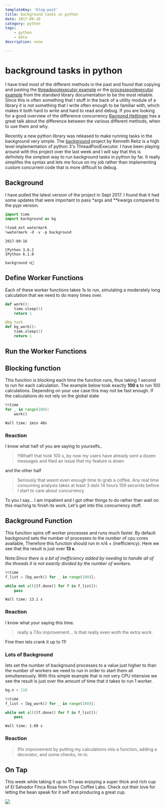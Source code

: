 ```yaml
---
templateKey: 'blog-post'
title: background tasks in python
date: 2017-09-16
category: python
tags:
    - python
    - data
description: none

---
```


# background tasks in python

I have tried most of the different methods in the past and found that copying and pasting the [threadpoolexecutor example](https://docs.python.org/3/library/concurrent.futures.html#threadpoolexecutor-example) or the [processpoolexecutor example](https://docs.python.org/3/library/concurrent.futures.html#processpoolexecutor-example) from the standard library documentation to be the most reliable.  Since this is often something that I stuff in the back of a utility module of a library it is not something that I write often enough to be familiar with, which makes it both hard to write and hard to read and debug.  If you are looking for a good overview of the difference concurrency [Raymond Hettinger](https://twitter.com/raymondh) has a great talk about the difference between the various different methods, when to use them and why.

Recently a new python library was released to make running tasks in the background very simple. The [background](https://github.com/ParthS007/background) project by Kenneth Reitz is a high level implementation of python 3's ThreadPoolExecutor.  I have been playing around with this project over the last week and I will say that this is definitely the simplest way to run background tasks in python by far.  It really simplifes the syntax and lets me focus on my job rather than implementing custom concurrent code that is more difficult to debug.

## Background

I have pulled the latest version of the project in Sept 2017.  I found that it had some updates that were important to pass \*args and \*\*kwargs compared to the pypi version.


```python
import time
import background as bg

%load_ext watermark
%watermark -d -v -p background
```

    2017-09-16

    CPython 3.6.2
    IPython 6.1.0

    background n


## Define Worker Functions

Each of these worker functions takes 1s to run, simulating a moderately long calculation that we need to do many times over.


```python
def work():
    time.sleep(1)
    return 1

@bg.task
def bg_work():
    time.sleep(1)
    return 1
```

## Run the Worker Functions

## Blocking function

This function is blocking each time the function runs, thus taking 1 second to run for each calculation.  The example below took exactly **100 s** to run 100 calculations.  Depending on your use case this may not be fast enough.  If the calculations do not rely on the global state


```python
%%time
for _ in range(100):
    work()
```

    Wall time: 1min 40s


### Reaction

I  know what half of you are saying to yourselfs..

>    !!What!! that took 100 s, by now my users have already sent a dozen messages and filed an issue that my feature is down

and the other half

> Seriously that wasnt even enough time to grab a coffee.  Any real time consuming analysis takes at least 3 dats 14 hours 159 seconds before I start to care about concurrency

To you I say... I am impatient and I got other things to do rather than wait on this maching to finish its work.  Let's get into this concurrency stuff.

## Background Function

This function spins off worker processes and runs much faster.  By default background sets the number of processes to the number of cpu cores available, Therefore this function should run in n/4 + (inefficiency).  Here we see that the result is just over **13 s**.

Note:_Since there is a bit of inefficiency added by needing to handle all of the threads it is not exactly divided by the number of workers._


```python
%%time
f_list = [bg_work() for _ in range(100)];

while not all([f.done() for f in f_list]):
    pass
```

    Wall time: 13.1 s


### Reaction

I know what your saying this time.

>really a 7.6x improvement...  Is that really even woth the extra work.


Fine then lets crank it up to 11!

### Lots of Background

lets set the number of background processes to a value just higher to than the number of workers we need to run in order to start them all simultaneously. With this simple example that is not very CPU intensive we see the result is just over the amount of time that it takes to run 1 worker.


```python
bg.n = 110
```


```python
%%time
f_list = [bg_work() for _ in range(100)];

while not all([f.done() for f in f_list]):
    pass
```

    Wall time: 1.09 s


### Reaction

> 91x improvement by putting my calculations into a function, adding a decorator, and some checks, im in.

## On Tap

This week while taking it up to 11 I was enjoying a super thick and rich cup of El Salvador Finca Rosa from Onyx Coffee Labs.  Check out their love for letting the bean speak for it self and producing a great cup.

[<img src="https://cdn.shopify.com/s/files/1/1707/3261/files/coffee_science.png?5305428688827820856">](https://onyxcoffeelab.com)
